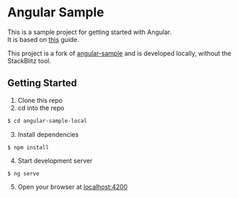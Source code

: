 # Angular Sample

This is a sample project for getting started with Angular.<br>
It is based on [this](https://angular.io/start) guide.

This project is a fork of [angular-sample](https://github.com/guilherme-nsr/angular-sample) and is developed locally, without the StackBlitz tool.

## Getting Started
1. Clone this repo
2. cd into the repo
```sh
$ cd angular-sample-local
```
3. Install dependencies
```
$ npm install
```
4. Start development server
```
$ ng serve
```
5. Open your browser at [localhost:4200](http://localhost:4200)
